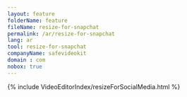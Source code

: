 ```yaml
---
layout: feature
folderName: feature
fileName: resize-for-snapchat
permalink: /ar/resize-for-snapchat
lang: ar
tool: resize-for-snapchat
companyName: safevideokit
domain : com
nobox: true
---
```


{% include VideoEditorIndex/resizeForSocialMedia.html %}

   